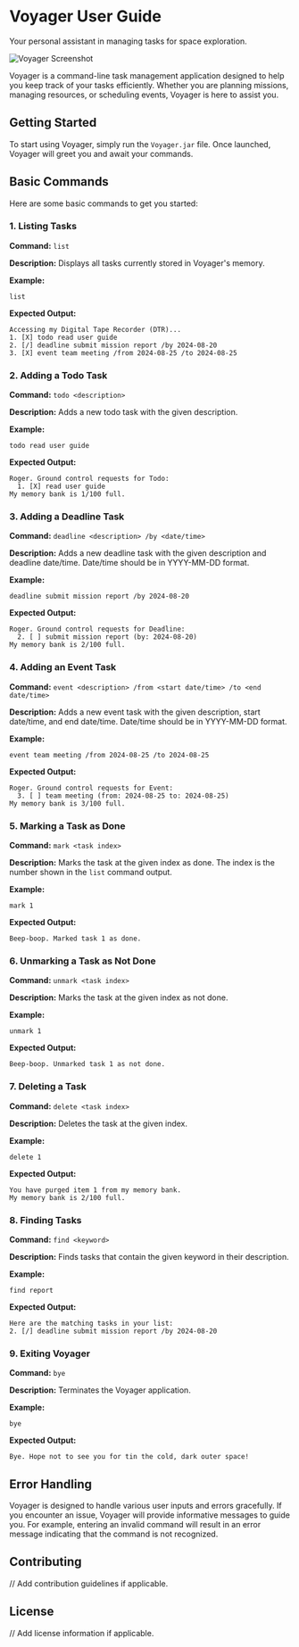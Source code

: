 # Voyager User Guide

Your personal assistant in managing tasks for space exploration.

![Voyager Screenshot](voyager_screenshot.png)

Voyager is a command-line task management application designed to help you keep track of your tasks efficiently. Whether you are planning missions, managing resources, or scheduling events, Voyager is here to assist you.

## Getting Started

To start using Voyager, simply run the `Voyager.jar` file. Once launched, Voyager will greet you and await your commands.

## Basic Commands

Here are some basic commands to get you started:

### 1. Listing Tasks

**Command:** `list`

**Description:** Displays all tasks currently stored in Voyager's memory.

**Example:**
```
list
```

**Expected Output:**
```
Accessing my Digital Tape Recorder (DTR)...
1. [X] todo read user guide
2. [/] deadline submit mission report /by 2024-08-20
3. [X] event team meeting /from 2024-08-25 /to 2024-08-25
```

### 2. Adding a Todo Task

**Command:** `todo <description>`

**Description:** Adds a new todo task with the given description.

**Example:**
```
todo read user guide
```

**Expected Output:**
```
Roger. Ground control requests for Todo:
  1. [X] read user guide
My memory bank is 1/100 full.
```

### 3. Adding a Deadline Task

**Command:** `deadline <description> /by <date/time>`

**Description:** Adds a new deadline task with the given description and deadline date/time. Date/time should be in YYYY-MM-DD format.

**Example:**
```
deadline submit mission report /by 2024-08-20
```

**Expected Output:**
```
Roger. Ground control requests for Deadline:
  2. [ ] submit mission report (by: 2024-08-20)
My memory bank is 2/100 full.
```

### 4. Adding an Event Task

**Command:** `event <description> /from <start date/time> /to <end date/time>`

**Description:** Adds a new event task with the given description, start date/time, and end date/time. Date/time should be in YYYY-MM-DD format.

**Example:**
```
event team meeting /from 2024-08-25 /to 2024-08-25
```

**Expected Output:**
```
Roger. Ground control requests for Event:
  3. [ ] team meeting (from: 2024-08-25 to: 2024-08-25)
My memory bank is 3/100 full.
```

### 5. Marking a Task as Done

**Command:** `mark <task index>`

**Description:** Marks the task at the given index as done. The index is the number shown in the `list` command output.

**Example:**
```
mark 1
```

**Expected Output:**
```
Beep-boop. Marked task 1 as done.
```

### 6. Unmarking a Task as Not Done

**Command:** `unmark <task index>`

**Description:** Marks the task at the given index as not done.

**Example:**
```
unmark 1
```

**Expected Output:**
```
Beep-boop. Unmarked task 1 as not done.
```

### 7. Deleting a Task

**Command:** `delete <task index>`

**Description:** Deletes the task at the given index.

**Example:**
```
delete 1
```

**Expected Output:**
```
You have purged item 1 from my memory bank.
My memory bank is 2/100 full.
```

### 8. Finding Tasks

**Command:** `find <keyword>`

**Description:** Finds tasks that contain the given keyword in their description.

**Example:**
```
find report
```

**Expected Output:**
```
Here are the matching tasks in your list:
2. [/] deadline submit mission report /by 2024-08-20
```

### 9. Exiting Voyager

**Command:** `bye`

**Description:** Terminates the Voyager application.

**Example:**
```
bye
```

**Expected Output:**
```
Bye. Hope not to see you for tin the cold, dark outer space!
```

## Error Handling

Voyager is designed to handle various user inputs and errors gracefully. If you encounter an issue, Voyager will provide informative messages to guide you. For example, entering an invalid command will result in an error message indicating that the command is not recognized.

## Contributing

// Add contribution guidelines if applicable.

## License

// Add license information if applicable.
